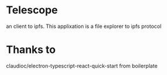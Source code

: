 # Telescope

an client to ipfs. This applixation is a file explorer to ipfs protocol

# Thanks to 
claudioc/electron-typescript-react-quick-start from boilerplate
